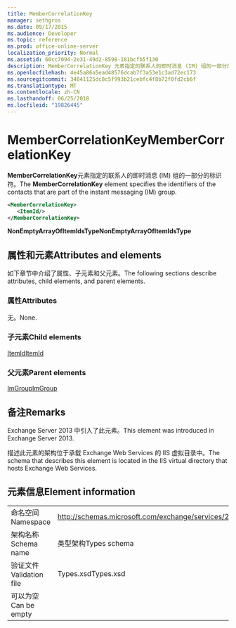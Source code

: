 ```yaml
---
title: MemberCorrelationKey
manager: sethgros
ms.date: 09/17/2015
ms.audience: Developer
ms.topic: reference
ms.prod: office-online-server
localization_priority: Normal
ms.assetid: 60cc7094-2e31-49d2-8598-181bcfb5f130
description: MemberCorrelationKey 元素指定的联系人的即时消息 (IM) 组的一部分的标识符。
ms.openlocfilehash: 4e45a86a5ead48576dcab7f3a53e1c3ad72ec173
ms.sourcegitcommit: 34041125dc8c5f993b21cebfc4f8b72f0fd2cb6f
ms.translationtype: MT
ms.contentlocale: zh-CN
ms.lasthandoff: 06/25/2018
ms.locfileid: "19826445"
---
```

# <a name="membercorrelationkey"></a><span data-ttu-id="99a1f-103">MemberCorrelationKey</span><span class="sxs-lookup"><span data-stu-id="99a1f-103">MemberCorrelationKey</span></span>

<span data-ttu-id="99a1f-104">**MemberCorrelationKey**元素指定的联系人的即时消息 (IM) 组的一部分的标识符。</span><span class="sxs-lookup"><span data-stu-id="99a1f-104">The **MemberCorrelationKey** element specifies the identifiers of the contacts that are part of the instant messaging (IM) group.</span></span> 
  
```XML
<MemberCorrelationKey>
   <ItemId/>
</MemberCorrelationKey>
```

<span data-ttu-id="99a1f-105">**NonEmptyArrayOfItemIdsType**</span><span class="sxs-lookup"><span data-stu-id="99a1f-105">**NonEmptyArrayOfItemIdsType**</span></span>

## <a name="attributes-and-elements"></a><span data-ttu-id="99a1f-106">属性和元素</span><span class="sxs-lookup"><span data-stu-id="99a1f-106">Attributes and elements</span></span>

<span data-ttu-id="99a1f-107">如下章节中介绍了属性、子元素和父元素。</span><span class="sxs-lookup"><span data-stu-id="99a1f-107">The following sections describe attributes, child elements, and parent elements.</span></span>
  
### <a name="attributes"></a><span data-ttu-id="99a1f-108">属性</span><span class="sxs-lookup"><span data-stu-id="99a1f-108">Attributes</span></span>

<span data-ttu-id="99a1f-109">无。</span><span class="sxs-lookup"><span data-stu-id="99a1f-109">None.</span></span>
  
### <a name="child-elements"></a><span data-ttu-id="99a1f-110">子元素</span><span class="sxs-lookup"><span data-stu-id="99a1f-110">Child elements</span></span>

[<span data-ttu-id="99a1f-111">ItemId</span><span class="sxs-lookup"><span data-stu-id="99a1f-111">ItemId</span></span>](itemid.md)
  
### <a name="parent-elements"></a><span data-ttu-id="99a1f-112">父元素</span><span class="sxs-lookup"><span data-stu-id="99a1f-112">Parent elements</span></span>

[<span data-ttu-id="99a1f-113">ImGroup</span><span class="sxs-lookup"><span data-stu-id="99a1f-113">ImGroup</span></span>](imgroup.md)
  
## <a name="remarks"></a><span data-ttu-id="99a1f-114">备注</span><span class="sxs-lookup"><span data-stu-id="99a1f-114">Remarks</span></span>

<span data-ttu-id="99a1f-115">Exchange Server 2013 中引入了此元素。</span><span class="sxs-lookup"><span data-stu-id="99a1f-115">This element was introduced in Exchange Server 2013.</span></span>
  
<span data-ttu-id="99a1f-116">描述此元素的架构位于承载 Exchange Web Services 的 IIS 虚拟目录中。</span><span class="sxs-lookup"><span data-stu-id="99a1f-116">The schema that describes this element is located in the IIS virtual directory that hosts Exchange Web Services.</span></span>
  
## <a name="element-information"></a><span data-ttu-id="99a1f-117">元素信息</span><span class="sxs-lookup"><span data-stu-id="99a1f-117">Element information</span></span>

|||
|:-----|:-----|
|<span data-ttu-id="99a1f-118">命名空间</span><span class="sxs-lookup"><span data-stu-id="99a1f-118">Namespace</span></span>  <br/> |http://schemas.microsoft.com/exchange/services/2006/types  <br/> |
|<span data-ttu-id="99a1f-119">架构名称</span><span class="sxs-lookup"><span data-stu-id="99a1f-119">Schema name</span></span>  <br/> |<span data-ttu-id="99a1f-120">类型架构</span><span class="sxs-lookup"><span data-stu-id="99a1f-120">Types schema</span></span>  <br/> |
|<span data-ttu-id="99a1f-121">验证文件</span><span class="sxs-lookup"><span data-stu-id="99a1f-121">Validation file</span></span>  <br/> |<span data-ttu-id="99a1f-122">Types.xsd</span><span class="sxs-lookup"><span data-stu-id="99a1f-122">Types.xsd</span></span>  <br/> |
|<span data-ttu-id="99a1f-123">可以为空</span><span class="sxs-lookup"><span data-stu-id="99a1f-123">Can be empty</span></span>  <br/> ||
   

